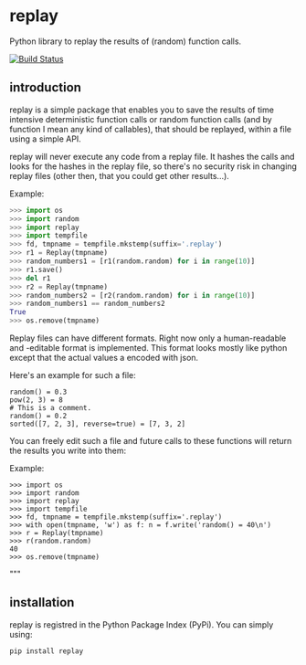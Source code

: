 # replay
Python library to replay the results of (random) function calls.

[![Build Status](https://travis-ci.org/messersm/replay.svg?branch=master)](https://travis-ci.org/messersm/replay)

## introduction

replay is a simple package that enables you to save the results of
time intensive deterministic function calls or random function calls
(and by function I mean any kind of callables), that should be replayed,
within a file using a simple API.

replay will never execute any code from a replay file. It hashes the
calls and looks for the hashes in the replay file, so there's no
security risk in changing replay files (other then, that you could
get other results...).

Example:
```python
>>> import os
>>> import random
>>> import replay
>>> import tempfile
>>> fd, tmpname = tempfile.mkstemp(suffix='.replay')
>>> r1 = Replay(tmpname)
>>> random_numbers1 = [r1(random.random) for i in range(10)]
>>> r1.save()
>>> del r1
>>> r2 = Replay(tmpname)
>>> random_numbers2 = [r2(random.random) for i in range(10)]
>>> random_numbers1 == random_numbers2
True
>>> os.remove(tmpname)
```

Replay files can have different formats. Right now only a human-readable
and -editable format is implemented. This format looks mostly like python
except that the actual values a encoded with json.

Here's an example for such a file:
```
random() = 0.3
pow(2, 3) = 8
# This is a comment.
random() = 0.2
sorted([7, 2, 3], reverse=true) = [7, 3, 2]
```

You can freely edit such a file and future calls to these functions
will return the results you write into them:

Example:
```
>>> import os
>>> import random
>>> import replay
>>> import tempfile
>>> fd, tmpname = tempfile.mkstemp(suffix='.replay')
>>> with open(tmpname, 'w') as f: n = f.write('random() = 40\n')
>>> r = Replay(tmpname)
>>> r(random.random)
40
>>> os.remove(tmpname)
```
"""

## installation

replay is registred in the Python Package Index (PyPi). You can simply
using:

```shell
pip install replay
```
